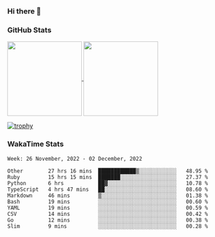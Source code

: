 ### Hi there 👋

### GitHub Stats

<a href="https://github.com/anuraghazra/github-readme-stats">
  <img align="center" height="170px" src="https://github-readme-stats.vercel.app/api/top-langs/?username=tksfjt1024&layout=compact&count_private=true&show_icons=true&show_icons=true&theme=graywhite" />
</a>
<a href="https://github.com/anuraghazra/github-readme-stats">
  <img align="center" height="170px" src="https://github-readme-stats.vercel.app/api?username=tksfjt1024&count_private=true&show_icons=true&show_icons=true&theme=graywhite" />
</a>

[![trophy](https://github-profile-trophy.vercel.app/?username=tksfjt1024)](https://github.com/ryo-ma/github-profile-trophy)

### WakaTime Stats

<!--START_SECTION:waka-->
```text
Week: 26 November, 2022 - 02 December, 2022

Other        27 hrs 16 mins  ████████████▒░░░░░░░░░░░░   48.95 % 
Ruby         15 hrs 15 mins  ███████░░░░░░░░░░░░░░░░░░   27.37 % 
Python       6 hrs           ██▓░░░░░░░░░░░░░░░░░░░░░░   10.78 % 
TypeScript   4 hrs 47 mins   ██░░░░░░░░░░░░░░░░░░░░░░░   08.60 % 
Markdown     46 mins         ▒░░░░░░░░░░░░░░░░░░░░░░░░   01.38 % 
Bash         19 mins         ░░░░░░░░░░░░░░░░░░░░░░░░░   00.60 % 
YAML         19 mins         ░░░░░░░░░░░░░░░░░░░░░░░░░   00.59 % 
CSV          14 mins         ░░░░░░░░░░░░░░░░░░░░░░░░░   00.42 % 
Go           12 mins         ░░░░░░░░░░░░░░░░░░░░░░░░░   00.38 % 
Slim         9 mins          ░░░░░░░░░░░░░░░░░░░░░░░░░   00.28 % 
```
<!--END_SECTION:waka-->
